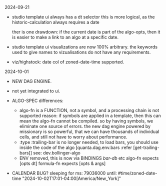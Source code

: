 
2024-09-21

- studio template ui always has a dt selector
  this is more logical, as the historic-calculation always requires a date

  ther is one drawdown: if the current date is part of the algo-opts, 
  then it is easier to make a link to an algo at a specific date.

- studio template ui visualizations are now 100% arbitrary.
  the keywords used to give names to vizualisations do not have any requirements.

- viz/highstock: date col of zoned-date-time supported.

2024-10-01

- NEW DAG ENGINE.
- not yet integrated to ui.

- ALGO-SPEC differences:
  - algo-fn is a FUNCTION, not a symbol, and a processing chain is not supported
    reason: if symbols are applied in a template, then this can mean the algo-fn
            cannot be compiled. so by having symbols, we eliminate one source of
            errors. the new dag engine powered by missionary is so powerful, that
            we can have thousands of individual cells, and still not have to worry
            about performance. 
  - :type :trailing-bar is no longer needed, to load bars, you should use 
    inside the code of the algo [quanta.dag.env.bars :refer [get-trailing-bars]]
    see: dev.bollinger-algo
  - ENV removed, this is now via BINDINGS *bar-db* etc
    algo-fn expects [opts dt]
    formula-fn expects [opts & args]


- CALENDAR BUG?
  sleeping for ms:  79036000  until:  #time/zoned-date-time "2024-10-02T17:01-04:00[America/New_York]"

  